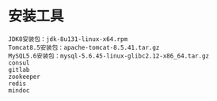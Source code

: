 # 安装工具
    JDK8安装包：jdk-8u131-linux-x64.rpm
    Tomcat8.5安装包：apache-tomcat-8.5.41.tar.gz
    MySQL5.6安装包：mysql-5.6.45-linux-glibc2.12-x86_64.tar.gz
    consul
    gitlab
    zookeeper
    redis
    mindoc